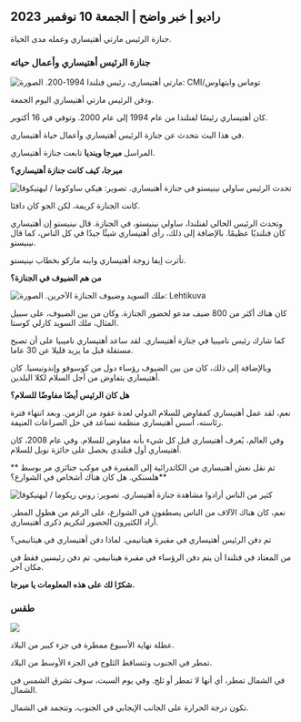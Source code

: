## راديو \| خبر واضح \| الجمعة 10 نوفمبر 2023

جنازة الرئيس مارتي أهتيساري وعمله مدى الحياة.

### جنازة الرئيس أهتيساري وأعمال حياته

![مارتي أهتيساري، رئيس فنلندا 1994-200. الصورة: CMI/توماس وايتهاوس](https://images.cdn.yle.fi/image/upload/c_crop,h_1080,w_1919,x_0,y_0/ar_1.7777777777777777,c_fill,g_faces,h_675,w_1200/dpr_1.0/q_auto:eco/f_auto/fl_lossy/v1699528852/39-1197047654a2d3334539)

ودفن الرئيس مارتي أهتيساري اليوم الجمعة.

كان أهتيساري رئيسًا لفنلندا من عام 1994 إلى عام 2000. وتوفي في 16 أكتوبر.

في هذا البث نتحدث عن جنازة الرئيس أهتيساري وأعمال حياة أهتيساري.

المراسل **ميرجا وينديا** تابعت جنازة أهتيساري.

**ميرجا، كيف كانت جنازة أهتيساري؟**

![تحدث الرئيس ساولي نينيستو في جنازة أهتيساري. تصوير: هيكي ساوكوما / ليهتيكوفا](https://images.cdn.yle.fi/image/upload/c_crop,h_2880,w_5120,x_0,y_259/ar_1.7777777777777777,c_fill,g_faces,h_675,w_1200/dpr_1.0/q_auto:eco/f_auto/fl_lossy/v1699619473/39-1198810654e20fbae885)

كانت الجنازة كريمة، لكن الجو كان دافئا.

وتحدث الرئيس الحالي لفنلندا، ساولي نينيستو، في الجنازة. قال نينيستو إن أهتيساري كان فنلنديًا عظيمًا. بالإضافة إلى ذلك، رأى أهتيساري شيئًا جيدًا في كل الناس، كما قال نينيستو.

تأثرت إيفا زوجة أهتيساري وابنه ماركو بخطاب نينيستو.

**من هم الضيوف في الجنازة؟**

![ملك السويد وضيوف الجنازة الآخرين. الصورة: Lehtikuva](https://images.cdn.yle.fi/image/upload/c_crop,h_2880,w_5120,x_0,y_138/ar_1.777777777777777,c_fill,g_faces,h_675,w_1200/dpr_1.0/q_auto:eco/f_auto/fl_lossy/v1699627300/39-1199035654e40494d395)

كان هناك أكثر من 800 ضيف مدعو لحضور الجنازة. وكان من بين الضيوف، على سبيل المثال، ملك السويد كارلي كوستا.

كما شارك رئيس ناميبيا في جنازة أهتيساري. لقد ساعد أهتيساري ناميبيا على أن تصبح مستقلة قبل ما يزيد قليلا عن 30 عاما.

وبالإضافة إلى ذلك، كان من بين الضيوف رؤساء دول من كوسوفو وإندونيسيا. كان أهتيساري يتفاوض من أجل السلام لكلا البلدين.

**هل كان الرئيس أيضًا مفاوضًا للسلام؟**

نعم، لقد عمل أهتيساري كمفاوض للسلام الدولي لعدة عقود من الزمن. وبعد انتهاء فترة رئاسته، أسس أهتيساري منظمة تساعد في حل الصراعات العنيفة.

وفي العالم، يُعرف أهتيساري قبل كل شيء بأنه مفاوض للسلام. وفي عام 2008، كان أهتيساري أول فنلندي يحصل على جائزة نوبل للسلام.

** تم نقل نعش أهتيساري من الكاتدرائية إلى المقبرة في موكب جنائزي مر بوسط هلسنكي. هل كان هناك أشخاص في الشوارع؟**

![كثير من الناس أرادوا مشاهدة جنازة أهتيساري. تصوير: روني ريكوما / ليهتيكوفا](https://images.cdn.yle.fi/image/upload/c_crop,h_2880,w_5120,x_0,y_11/ar_1.7777777777777777,c_fill,g_faces,h_675,w_1200/dpr_1.0/q_auto:eco/f_auto/fl_lossy/v1699619608/39-1198819654e22ed1c931)

نعم، كان هناك الآلاف من الناس يصطفون في الشوارع، على الرغم من هطول المطر. أراد الكثيرون الحضور لتكريم ذكرى أهتيساري.

تم دفن الرئيس أهتيساري في مقبرة هيتانيمي. لماذا دفن أهتيساري في هيتانيمي؟

من المعتاد في فنلندا أن يتم دفن الرؤساء في مقبرة هيتانيمي. تم دفن رئيسين فقط في مكان آخر.

**شكرًا لك على هذه المعلومات يا ميرجا.**

### طقس

![](https://images.cdn.yle.fi/image/upload/c_crop,h_1080,w_1919,x_0,y_0/ar_1.7777777777777777,c_fill,g_faces,h_675,w_1200/dpr_1.0/q_auto:eco/f_auto/fl_lossy/v1699633281/39-1199138654e58651ee77)

عطلة نهاية الأسبوع ممطرة في جزء كبير من البلاد.

تمطر في الجنوب وتتساقط الثلوج في الجزء الأوسط من البلاد.

في الشمال تمطر، أي أنها لا تمطر أو ثلج. وفي يوم السبت، سوف تشرق الشمس في الشمال.

تكون درجة الحرارة على الجانب الإيجابي في الجنوب، وتتجمد في الشمال.
